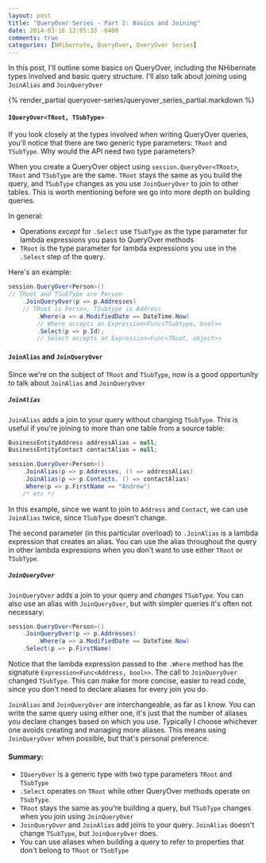 ```yaml
---
layout: post
title: "QueryOver Series - Part 2: Basics and Joining"
date: 2014-03-16 12:05:33 -0400
comments: true
categories: [NHibernate, QueryOver, QueryOver Series]
---
```


In this post, I'll outline some basics on QueryOver, including the NHibernate types involved and basic query structure. I'll also talk about joining using `JoinAlias` and `JoinQueryOver`
<!-- more -->

{% render_partial queryover-series/queryover_series_partial.markdown %}

#### `IQueryOver<TRoot, TSubType>`

If you look closely at the types involved when writing QueryOver queries, you'll notice that there are two generic type parameters: `TRoot` and `TSubType`. Why would the API need two type parameters?

When you create a QueryOver object using `session.QueryOver<TRoot>`, `TRoot` and `TSubType` are the same. `TRoot` stays the same as you build the query, and `TSubType` changes as you use `JoinQueryOver` to join to other tables. This is worth mentioning before we go into more depth on building queries.

In general:

* Operations *except* for `.Select` use `TSubType` as the type parameter for lambda expressions you pass to QueryOver methods
* `TRoot` is the type parameter for lambda expressions you use in the `.Select` step of the query.

Here's an example:

``` csharp
session.QueryOver<Person>()
// TRoot and TSubType are Person                         
    .JoinQueryOver(p => p.Addresses)
    // TRoot is Person, TSubtype is Address
        .Where(a => a.ModifiedDate == DateTime.Now)
        // Where accepts an Expression<Func<TSubtype, bool>>
        .Select(p => p.Id);
        // Select accepts an Expression<Func<TRoot, object>>
```

#### `JoinAlias` and `JoinQueryOver`

Since we're on the subject of `TRoot` and `TSubType`, now is a good opportunity to talk about `JoinAlias` and `JoinQueryOver`

##### `JoinAlias`

`JoinAlias` adds a join to your query without changing `TSubType`. This is useful if you're joining to more than one table from a source table:

``` csharp
BusinessEntityAddress addressAlias = null;
BusinessEntityContact contactAlias = null;

session.QueryOver<Person>()
    .JoinAlias(p => p.Addresses, () => addressAlias)
    .JoinAlias(p => p.Contacts, () => contactAlias)
    .Where(p => p.FirstName == "Andrew")
    /* etc */
```

In this example, since we want to join to `Address` and `Contact`, we can use `JoinAlias` twice, since `TSubType` doesn't change.

The second parameter (in this particular overload) to `.JoinAlias` is a lambda expression that creates an alias. You can use the alias throughout the query in other lambda expressions when you don't want to use either `TRoot` or `TSubType`.

##### `JoinQueryOver`

`JoinQueryOver` adds a join to your query and *changes* `TSubType`. You can also use an alias with `JoinQueryOver`, but with simpler queries it's often not necessary:

``` csharp
session.QueryOver<Person>()
    .JoinQueryOver(p => p.Addresses)
        .Where(a => a.ModifiedDate == DateTime.Now)
    .Select(p => p.FirstName)
```

Notice that the lambda expression passed to the `.Where` method has the signature `Expression<Func<Address, bool>>`. The call to `JoinQueryOver` changed `TSubType`. This can make for more concise, easier to read code, since you don't need to declare aliases for every join you do.

`JoinAlias` and `JoinQueryOver` are interchangeable, as far as I know. You can write the same query using either one, it's just that the number of aliases you declare changes based on which you use. Typically I choose whichever one avoids creating and managing more aliases. This means using `JoinQueryOver` when possible, but that's personal preference.

#### Summary:

* `IQueryOver` is a generic type with two type parameters `TRoot` and `TSubType`
* `.Select` operates on `TRoot` while other QueryOver methods operate on `TSubType`.
* `TRoot` stays the same as you're building a query, but `TSubType` changes when you join using `JoinQueryOver`
* `JoinQueryOver` and `JoinAlias` add joins to your query. `JoinAlias` doesn't change `TSubType`, but `JoinQueryOver` does.
* You can use aliases when building a query to refer to properties that don't belong to `TRoot` or `TSubType`
